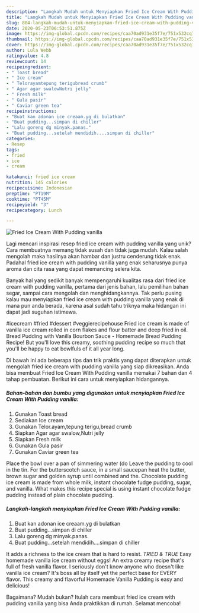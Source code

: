 ```yaml
---
description: "Langkah Mudah untuk Menyiapkan Fried Ice Cream With Pudding vanilla, Bisa Manjain Lidah"
title: "Langkah Mudah untuk Menyiapkan Fried Ice Cream With Pudding vanilla, Bisa Manjain Lidah"
slug: 804-langkah-mudah-untuk-menyiapkan-fried-ice-cream-with-pudding-vanilla-bisa-manjain-lidah
date: 2020-05-23T06:53:51.875Z
image: https://img-global.cpcdn.com/recipes/caa70ad931e35f7e/751x532cq70/fried-ice-cream-with-pudding-vanilla-foto-resep-utama.jpg
thumbnail: https://img-global.cpcdn.com/recipes/caa70ad931e35f7e/751x532cq70/fried-ice-cream-with-pudding-vanilla-foto-resep-utama.jpg
cover: https://img-global.cpcdn.com/recipes/caa70ad931e35f7e/751x532cq70/fried-ice-cream-with-pudding-vanilla-foto-resep-utama.jpg
author: Lula Webb
ratingvalue: 4.8
reviewcount: 14
recipeingredient:
- " Toast bread"
- " Ice cream"
- " Telorayamtepung terigubread crumb"
- " Agar agar swalowNutri jelly"
- " Fresh milk"
- " Gula pasir"
- " Caviar green tea"
recipeinstructions:
- "Buat kan adonan ice creaam.yg di bulatkan"
- "Buat pudding...simpan di chiller"
- "Lalu goreng dg minyak.panas."
- "Buat pudding...setelah mendidih....simpan di chiller"
categories:
- Resep
tags:
- fried
- ice
- cream

katakunci: fried ice cream 
nutrition: 145 calories
recipecuisine: Indonesian
preptime: "PT19M"
cooktime: "PT45M"
recipeyield: "3"
recipecategory: Lunch

---
```



![Fried Ice Cream With Pudding vanilla](https://img-global.cpcdn.com/recipes/caa70ad931e35f7e/751x532cq70/fried-ice-cream-with-pudding-vanilla-foto-resep-utama.jpg)

Lagi mencari inspirasi resep fried ice cream with pudding vanilla yang unik? Cara membuatnya memang tidak susah dan tidak juga mudah. Kalau salah mengolah maka hasilnya akan hambar dan justru cenderung tidak enak. Padahal fried ice cream with pudding vanilla yang enak seharusnya punya aroma dan cita rasa yang dapat memancing selera kita.

Banyak hal yang sedikit banyak mempengaruhi kualitas rasa dari fried ice cream with pudding vanilla, pertama dari jenis bahan, lalu pemilihan bahan segar, sampai cara mengolah dan menghidangkannya. Tak perlu pusing kalau mau menyiapkan fried ice cream with pudding vanilla yang enak di mana pun anda berada, karena asal sudah tahu triknya maka hidangan ini dapat jadi suguhan istimewa.

#icecream #fried #dessert #veggierecipehouse Fried ice cream is made of vanilla ice cream rolled in corn flakes and flour batter and deep fried in oil. Bread Pudding with Vanilla Bourbon Sauce - Homemade Bread Pudding Recipe! But you&#39;ll love this creamy, soothing pudding recipe so much that you&#39;ll be happy to eat bowlfuls of it all year long.


Di bawah ini ada beberapa tips dan trik praktis yang dapat diterapkan untuk mengolah fried ice cream with pudding vanilla yang siap dikreasikan. Anda bisa membuat Fried Ice Cream With Pudding vanilla memakai 7 bahan dan 4 tahap pembuatan. Berikut ini cara untuk menyiapkan hidangannya.

<!--inarticleads1-->

##### Bahan-bahan dan bumbu yang digunakan untuk menyiapkan Fried Ice Cream With Pudding vanilla:

1. Gunakan  Toast bread
1. Sediakan  Ice cream
1. Gunakan  Telor.ayam,tepung terigu,bread crumb
1. Siapkan  Agar agar swalow,Nutri jelly
1. Siapkan  Fresh milk
1. Gunakan  Gula pasir
1. Gunakan  Caviar green tea


Place the bowl over a pan of simmering water (do Leave the pudding to cool in the tin. For the butterscotch sauce, in a small saucepan heat the butter, brown sugar and golden syrup until combined and the. Chocolate pudding ice cream is made from whole milk, instant chocolate fudge pudding, sugar, and vanilla. What makes this recipe special is using instant chocolate fudge pudding instead of plain chocolate pudding. 

<!--inarticleads2-->

##### Langkah-langkah menyiapkan Fried Ice Cream With Pudding vanilla:

1. Buat kan adonan ice creaam.yg di bulatkan
1. Buat pudding...simpan di chiller
1. Lalu goreng dg minyak.panas.
1. Buat pudding...setelah mendidih....simpan di chiller


It adds a richness to the ice cream that is hard to resist. *TRIED &amp; TRUE* Easy homemade vanilla ice cream without eggs! An extra creamy recipe that&#39;s full of fresh vanilla flavor. I seriously don&#39;t know anyone who doesn&#39;t like vanilla ice cream? It&#39;s boss all by itself yet the perfect base for EVERY flavor. This creamy and flavorful Homemade Vanilla Pudding is easy and delicious! 

Bagaimana? Mudah bukan? Itulah cara membuat fried ice cream with pudding vanilla yang bisa Anda praktikkan di rumah. Selamat mencoba!
